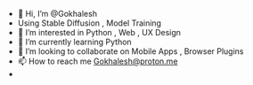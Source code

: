 - 👋 Hi, I’m @Gokhalesh
- Using Stable Diffusion , Model Training 
- 👀 I’m interested in Python , Web , UX Design
- 🌱 I’m currently learning Python 
- 💞️ I’m looking to collaborate on Mobile Apps , Browser Plugins
- 📫 How to reach me Gokhalesh@proton.me
- 

<!---
Gokhalesh/Gokhalesh is a ✨ special ✨ repository because its `README.md` (this file) appears on your GitHub profile.
You can click the Preview link to take a look at your changes.
--->
